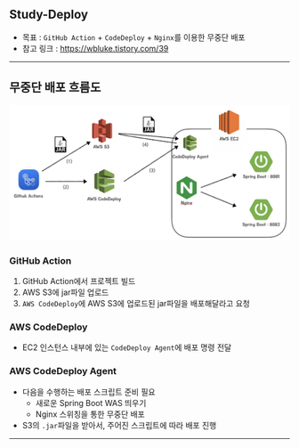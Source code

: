 
## Study-Deploy
- 목표 : `GitHub Action` + `CodeDeploy` + `Nginx`를 이용한 무중단 배포
- 참고 링크 : https://wbluke.tistory.com/39

---

## 무중단 배포 흐름도
![deploy.png](img/deploy.png)

### GitHub Action
1. GitHub Action에서 프로젝트 빌드
2. AWS S3에 jar파일 업로드
3. `AWS CodeDeploy`에 AWS S3에 업로드된 jar파일을 배포해달라고 요청

### AWS CodeDeploy
- EC2 인스턴스 내부에 있는 `CodeDeploy Agent`에 배포 명령 전달

### AWS CodeDeploy Agent
- 다음을 수행하는 배포 스크립트 준비 필요
  - 새로운 Spring Boot WAS 띄우기
  - Nginx 스위칭을 통한 무중단 배포
- S3의 `.jar`파일을 받아서, 주어진 스크립트에 따라 배포 진행

---
